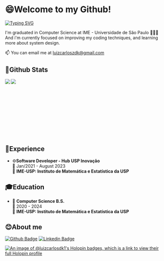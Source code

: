 # 😄Welcome to my Github!

[![Typing SVG](https://readme-typing-svg.herokuapp.com?font=Fira+Code&pause=1000&width=435&lines=Hi!+%F0%9F%98%8AI'm+Luiz+Carlos;Welcome+to+my+profile%F0%9F%91%A8%F0%9F%8F%BC%E2%80%8D%F0%9F%92%BB)](https://git.io/typing-svg)

I'm graduated in Computer Science at IME - Universidade de São Paulo 🧑🏼‍🎓 And i'm currently focused on improving my coding techniques, and learning more about
system design.

📫 You can email me at [luizcarloszdk@gmail.com](mailto:luizcarloszdk@gmail.com)

## 🌟Github Stats

<a href="https://github-readme-stats.vercel.app/api?username=luizcarlosdk&show_icons=true&hide_border=true&theme=merco">
  <img align="left" src="https://github-readme-stats.vercel.app/api?username=luizcarlosdk&show_icons=true&hide_border=true&theme=midnight-purple" />
</a>

<a href="https://github-readme-stats.vercel.app/api/top-langs/?username=luizcarlosdk&show_icons=true&hide_border=true">
  <img align="left" src="https://github-readme-stats.vercel.app/api/top-langs/?username=luizcarlosdk&show_icons=true&hide_border=true&theme=midnight-purple" />
</a>

</br>
</br>
</br>
</br>
</br>
</br>
</br>
</br>
</br>
</br>
</br>

## 🌱Experience

- ⚙️**Software Developer - Hub USP Inovação**\
📆 Jan/2021 - August 2023\
📍 **IME-USP: Instituto de Matemática e Estatística da USP**

## 🎓Education

- 📖 **Computer Science B.S.**\
📆 2020 - 2024\
📍 **IME-USP: Instituto de Matemática e Estatística da USP**

## 😊About me

[![Github Badge](https://img.shields.io/badge/-Github-000?style=flat-square&logo=Github&logoColor=white&link=link_do_seu_perfil_no_github)](https://github.com/luizcarlosdk)
[![Linkedin Badge](https://img.shields.io/badge/-LinkedIn-blue?style=flat-square&logo=Linkedin&logoColor=white&link=link_do_seu_perfil_no_linkedin)](https://www.linkedin.com/in/luizcarlosdk/)


[![An image of @luizcarlosdk1's Holopin badges, which is a link to view their full Holopin profile](https://holopin.me/luizcarlosdk1)](https://holopin.io/@luizcarlosdk1)
